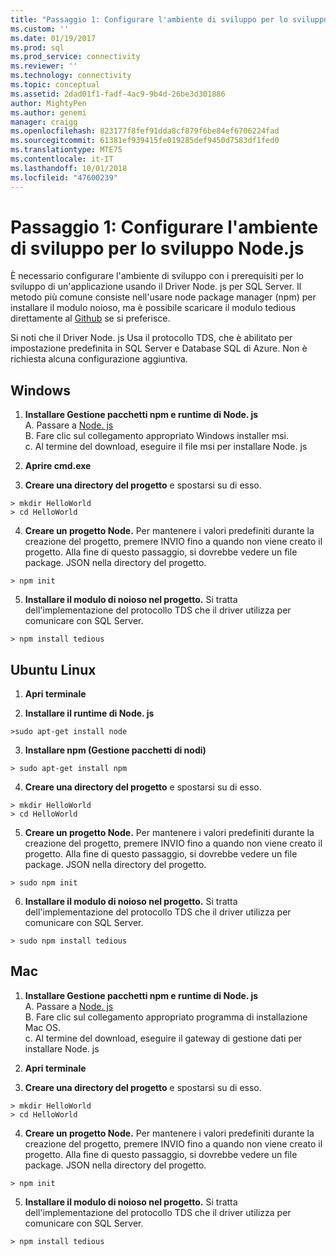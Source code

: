 ```yaml
---
title: "Passaggio 1: Configurare l'ambiente di sviluppo per lo sviluppo Node.js | Microsoft Docs"
ms.custom: ''
ms.date: 01/19/2017
ms.prod: sql
ms.prod_service: connectivity
ms.reviewer: ''
ms.technology: connectivity
ms.topic: conceptual
ms.assetid: 2dad01f1-fadf-4ac9-9b4d-26be3d301886
author: MightyPen
ms.author: genemi
manager: craigg
ms.openlocfilehash: 823177f8fef91dda8cf879f6be84ef6706224fad
ms.sourcegitcommit: 61381ef939415fe019285def9450d7583df1fed0
ms.translationtype: MTE75
ms.contentlocale: it-IT
ms.lasthandoff: 10/01/2018
ms.locfileid: "47600239"
---
```

# <a name="step-1--configure-development-environment-for-nodejs-development"></a>Passaggio 1: Configurare l'ambiente di sviluppo per lo sviluppo Node.js
È necessario configurare l'ambiente di sviluppo con i prerequisiti per lo sviluppo di un'applicazione usando il Driver Node. js per SQL Server.  Il metodo più comune consiste nell'usare node package manager (npm) per installare il modulo noioso, ma è possibile scaricare il modulo tedious direttamente al [Github](https://github.com/pekim/tedious) se si preferisce.  
  
Si noti che il Driver Node. js Usa il protocollo TDS, che è abilitato per impostazione predefinita in SQL Server e Database SQL di Azure.  Non è richiesta alcuna configurazione aggiuntiva.  
  
## <a name="windows"></a>Windows  
  
1. **Installare Gestione pacchetti npm e runtime di Node. js**  
A. Passare a [Node. js](https://nodejs.org/en/download/)  
B. Fare clic sul collegamento appropriato Windows installer msi.   
c. Al termine del download, eseguire il file msi per installare Node. js  
  
2. **Aprire cmd.exe**  
  
3. **Creare una directory del progetto** e spostarsi su di esso.    
```  
> mkdir HelloWorld  
> cd HelloWorld  
```  
4. **Creare un progetto Node.**  Per mantenere i valori predefiniti durante la creazione del progetto, premere INVIO fino a quando non viene creato il progetto. Alla fine di questo passaggio, si dovrebbe vedere un file package. JSON nella directory del progetto.  
```  
> npm init  
```  
  
5. **Installare il modulo di noioso nel progetto.**  Si tratta dell'implementazione del protocollo TDS che il driver utilizza per comunicare con SQL Server.  
```  
> npm install tedious  
```  
  
## <a name="ubuntu-linux"></a>Ubuntu Linux  
  
1.  **Apri terminale**  
  
2. **Installare il runtime di Node. js**  
```  
>sudo apt-get install node  
```  
3. **Installare npm (Gestione pacchetti di nodi)**  
```  
> sudo apt-get install npm  
```  
4. **Creare una directory del progetto** e spostarsi su di esso.    
```  
> mkdir HelloWorld  
> cd HelloWorld  
```  
  
5. **Creare un progetto Node.**  Per mantenere i valori predefiniti durante la creazione del progetto, premere INVIO fino a quando non viene creato il progetto. Alla fine di questo passaggio, si dovrebbe vedere un file package. JSON nella directory del progetto.  
```  
> sudo npm init  
```  
  
6. **Installare il modulo di noioso nel progetto.**  Si tratta dell'implementazione del protocollo TDS che il driver utilizza per comunicare con SQL Server.  
```  
> sudo npm install tedious  
```  
  
## <a name="mac"></a>Mac  
  
1. **Installare Gestione pacchetti npm e runtime di Node. js**  
A. Passare a [Node. js](https://nodejs.org/en/download/)  
B. Fare clic sul collegamento appropriato programma di installazione Mac OS.  
c. Al termine del download, eseguire il gateway di gestione dati per installare Node. js  
  
2. **Apri terminale**  
  
3. **Creare una directory del progetto** e spostarsi su di esso.    
```  
> mkdir HelloWorld  
> cd HelloWorld  
```  
  
4. **Creare un progetto Node.**  Per mantenere i valori predefiniti durante la creazione del progetto, premere INVIO fino a quando non viene creato il progetto. Alla fine di questo passaggio, si dovrebbe vedere un file package. JSON nella directory del progetto.  
```  
> npm init  
```  
  
5. **Installare il modulo di noioso nel progetto.**  Si tratta dell'implementazione del protocollo TDS che il driver utilizza per comunicare con SQL Server.  
```  
> npm install tedious  
```  
  
